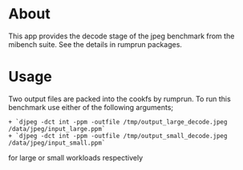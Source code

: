 <!--
     Copyright 2017, Data61
     Commonwealth Scientific and Industrial Research Organisation (CSIRO)
     ABN 41 687 119 230.

     This software may be distributed and modified according to the terms of
     the BSD 2-Clause license. Note that NO WARRANTY is provided.
     See "LICENSE_BSD2.txt" for details.

     @TAG(DATA61_BSD)
-->
# About

This app provides the decode stage of the jpeg benchmark from the mibench suite. See the details in rumprun packages.

# Usage

Two output files are packed into the cookfs by rumprun. To run this benchmark use either of the following arguments;

    + `djpeg -dct int -ppm -outfile /tmp/output_large_decode.jpeg /data/jpeg/input_large.ppm`
    + `djpeg -dct int -ppm -outfile /tmp/output_small_decode.jpeg /data/jpeg/input_small.ppm`

for large or small workloads respectively

